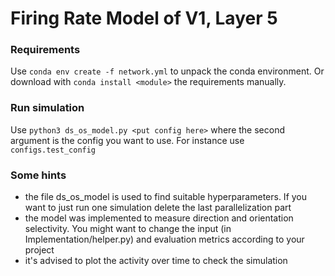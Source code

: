 # Firing Rate Model of V1, Layer 5

### Requirements

Use ```conda env create -f network.yml``` to unpack the conda environment. Or download with ```conda install <module>``` the requirements manually.

### Run simulation

Use ```python3 ds_os_model.py <put config here>``` where the second argument is the config you want to use. For instance use ```configs.test_config```

### Some hints
- the file ds_os_model is used to find suitable hyperparameters. If you want to just run one simulation delete the last parallelization part
- the model was implemented to measure direction and orientation selectivity. You might want to change the input (in Implementation/helper.py) and evaluation metrics according to your project
- it's advised to plot the activity over time to check the simulation
